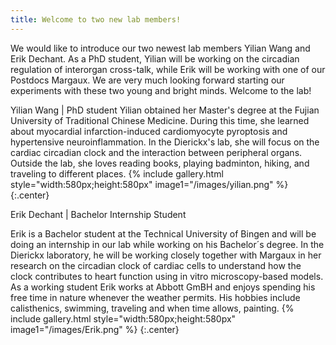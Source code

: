 ```yaml
---
title: Welcome to two new lab members!
---
```


We would like to introduce our two newest lab members Yilian Wang and Erik Dechant. As a PhD student, Yilian will be working on the circadian regulation of interorgan cross-talk, while Erik will be working with one of our Postdocs Margaux. We are very much looking forward starting our experiments with these two young and bright minds. Welcome to the lab!



Yilian Wang | PhD student
Yilian obtained her Master's degree at the Fujian University of Traditional Chinese Medicine. During this time, she learned about myocardial infarction-induced cardiomyocyte pyroptosis and hypertensive neuroinflammation. In the Dierickx's lab, she will focus on the cardiac circadian clock and the interaction between peripheral organs. Outside the lab, she loves reading books,  playing badminton, hiking, and traveling to different places.
{% include gallery.html style="width:580px;height:580px" image1="/images/yilian.png" %} {:.center}




Erik Dechant | Bachelor Internship Student

Erik is a Bachelor student at the Technical University of Bingen and will be doing an internship in our lab while working on his Bachelor´s degree.
In the Dierickx laboratory, he will be working closely together with Margaux in her research on the circadian clock of cardiac cells to understand how the clock contributes to heart function using in vitro microscopy-based models.
As a working student Erik works at Abbott GmBH and enjoys spending his free time in nature whenever the weather permits. His hobbies include calisthenics, swimming, traveling and when time allows, painting.
{% include gallery.html style="width:580px;height:580px" image1="/images/Erik.png" %} {:.center}


